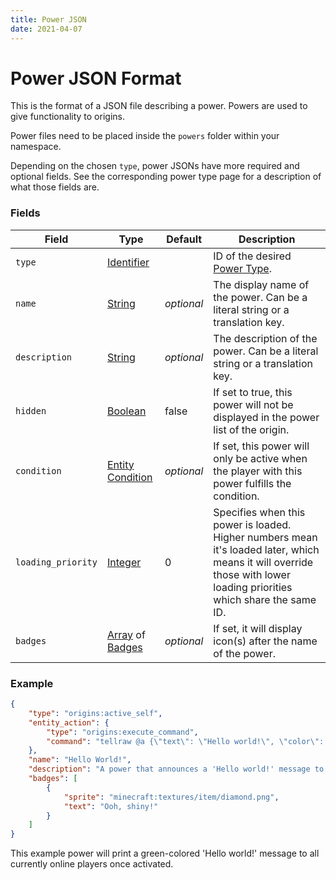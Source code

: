 ```yaml
---
title: Power JSON
date: 2021-04-07
---
```

# Power JSON Format

This is the format of a JSON file describing a power. Powers are used to give functionality to origins.

Power files need to be placed inside the `powers` folder within your namespace.

Depending on the chosen `type`, power JSONs have more required and optional fields. See the corresponding power type page for a description of what those fields are.

### Fields

Field  | Type | Default | Description
-------|------|---------|-------------
`type` | [Identifier](data_types/identifier.md) | | ID of the desired [Power Type](power_types.md).
`name` | [String](data_types/string.md) | _optional_ | The display name of the power. Can be a literal string or a translation key.
`description` | [String](data_types/string.md) | _optional_ | The description of the power. Can be a literal string or a translation key.
`hidden` | [Boolean](data_types/boolean.md) | false | If set to true, this power will not be displayed in the power list of the origin.
`condition` | [Entity Condition](entity_conditions.md) | _optional_ | If set, this power will only be active when the player with this power fulfills the condition.
`loading_priority` | [Integer](data_types/integer.md) | 0 | Specifies when this power is loaded. Higher numbers mean it's loaded later, which means it will override those with lower loading priorities which share the same ID.
`badges` | [Array](data_types/array.md) of [Badges](data_types/badge.md) | _optional_ | If set, it will display icon(s) after the name of the power.

### Example
```json
{
    "type": "origins:active_self",
    "entity_action": {
        "type": "origins:execute_command",
        "command": "tellraw @a {\"text\": \"Hello world!\", \"color\": \"green\"}"
    },
    "name": "Hello World!",
    "description": "A power that announces a 'Hello world!' message to everyone in the server.",
    "badges": [
        {
            "sprite": "minecraft:textures/item/diamond.png",
            "text": "Ooh, shiny!"
        }
    ]
}
```
This example power will print a green-colored 'Hello world!' message to all currently online players once activated.